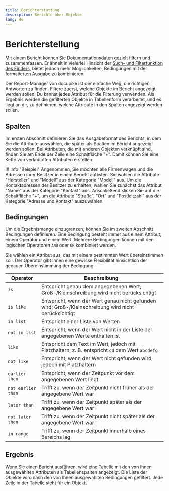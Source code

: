 ```yaml
---
title: Berichterstattung
description: Berichte über Objekte
lang: de
---
```


# Berichterstellung

Mit einem Bericht können Sie Dokumentationsdaten gezielt filtern und zusammenfassen. Er ähnelt in vielerlei Hinsicht der [Such- und Filterfunktion des Finders](finder/search-filters-and-reports.md), bietet jedoch mehr Möglichkeiten, Bedingungen mit der formatierten Ausgabe zu kombinieren.

Der Report-Manager von docupike ist der einfache Weg, die richtigen Antworten zu finden. Filtere zuerst, welche Objekte im Bericht angezeigt werden sollen. Du kannst jedes Attribut für die Filterung verwenden. Als Ergebnis werden die gefilterten Objekte in Tabellenform verarbeitet, und es liegt an dir, zu definieren, welche Attribute in den Spalten angezeigt werden sollen.

## Spalten

Im ersten Abschnitt definieren Sie das Ausgabeformat des Berichts, in dem Sie die Attribute auswählen, die später als Spalten im Bericht angezeigt werden sollen. Bei Attributen, die mit anderen Objekten verknüpft sind, finden Sie am Ende der Zeile eine Schaltfläche "+". Damit können Sie eine Kette von verknüpften Attributen erstellen.

!!! info "Beispiel"
    Angenommen, Sie möchten alle Firmenwagen und die Adressen ihrer Besitzer in einem Bericht auflisten. Sie wählen die Attribute "Hersteller" und "Modell" aus der Kategorie "Modell" aus. Um die Kontaktadressen der Besitzer zu erhalten, wählen Sie zunächst das Attribut "Name" aus der Kategorie "Kontakt" aus. Anschließend klicken Sie auf die Schaltfläche "+", um die Attribute "Straße", "Ort" und "Postleitzahl" aus der Kategorie "Adresse und Kontakt" auszuwählen.

## Bedingungen

Um die Ergebnismenge einzugrenzen, können Sie im zweiten Abschnitt Bedingungen definieren. Eine Bedingung besteht immer aus einem Attribut, einem Operator und einem Wert. Mehrere Bedingungen können mit den logischen Operatoren `AND` oder `OR` kombiniert werden.

Sie wählen ein Attribut aus, das mit einem bestimmten Wert übereinstimmen soll. Der Operator gibt Ihnen eine gewisse Flexibilität hinsichtlich der genauen Übereinstimmung der Bedingung.

| Operator           | Beschreibung                                                                                         |
| ------------------ | ---------------------------------------------------------------------------------------------------- |
| `is`               | Entspricht genau dem angegebenen Wert; Groß-/Kleinschreibung wird nicht berücksichtigt               |
| `is like`          | Entspricht, wenn der Wert genau nicht gefunden wird; Groß-/Kleinschreibung wird nicht berücksichtigt |
| `in list`          | Entspricht einer Liste von Werten                                                                    |
| `not in list`      | Entspricht, wenn der Wert nicht in der Liste der angegebenen Werte enthalten ist                     |
| `like`             | Entspricht dem Text im Wert, jedoch mit Platzhaltern, z. B. entspricht `cd` dem Wert `abcdefg`       |
| `not like`         | Entspricht, wenn der Wert nicht gefunden wird, jedoch mit Platzhaltern                               |
| `earlier than`     | Entspricht, wenn der Zeitpunkt vor dem angegebenen Wert liegt                                        |
| `not earlier than` | Trifft zu, wenn der Zeitpunkt nicht früher als der angegebene Wert war                               |
| `later than`       | Trifft zu, wenn der Zeitpunkt später als der angegebene Wert war                                     |
| `not later than`   | Trifft zu, wenn der Zeitpunkt nicht später als der angegebene Wert war                               |
| `in range`         | Trifft zu, wenn der Zeitpunkt innerhalb eines Bereichs lag                                           |

## Ergebnis

Wenn Sie einen Bericht ausführen, wird eine Tabelle mit den von Ihnen ausgewählten Attributen als Tabellenspalten angezeigt. Die Liste der Objekte wird nach den von Ihnen ausgewählten Bedingungen gefiltert. Jede Zeile in der Tabelle steht für ein Objekt.
